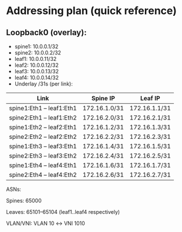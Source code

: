 # Addressing plan (quick reference)

## Loopback0 (overlay):

- spine1: 10.0.0.1/32
- spine2: 10.0.0.2/32
- leaf1: 10.0.0.11/32
- leaf2: 10.0.0.12/32
- leaf3: 10.0.0.13/32
- leaf4: 10.0.0.14/32
- Underlay /31s (per link):

| Link                     | Spine IP      | Leaf IP       |
| ------------------------ | ------------- | ------------- |
| spine1:Eth1 – leaf1:Eth1 | 172.16.1.0/31 | 172.16.1.1/31 |
| spine2:Eth1 – leaf1:Eth2 | 172.16.2.0/31 | 172.16.2.1/31 |
| spine1:Eth2 – leaf2:Eth1 | 172.16.1.2/31 | 172.16.1.3/31 |
| spine2:Eth2 – leaf2:Eth2 | 172.16.2.2/31 | 172.16.2.3/31 |
| spine1:Eth3 – leaf3:Eth1 | 172.16.1.4/31 | 172.16.1.5/31 |
| spine2:Eth3 – leaf3:Eth2 | 172.16.2.4/31 | 172.16.2.5/31 |
| spine1:Eth4 – leaf4:Eth1 | 172.16.1.6/31 | 172.16.1.7/31 |
| spine2:Eth4 – leaf4:Eth2 | 172.16.2.6/31 | 172.16.2.7/31 |

ASNs:

Spines: 65000

Leaves: 65101–65104 (leaf1..leaf4 respectively)

VLAN/VNI: VLAN 10 ↔ VNI 1010
